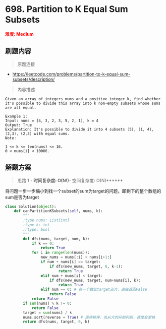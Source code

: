# 698. Partition to K Equal Sum Subsets

**<font color=red>难度: Medium</font>**

## 刷题内容

> 原题连接

* https://leetcode.com/problems/partition-to-k-equal-sum-subsets/description/

> 内容描述

```
Given an array of integers nums and a positive integer k, find whether it's possible to divide this array into k non-empty subsets whose sums are all equal.

Example 1:
Input: nums = [4, 3, 2, 3, 5, 2, 1], k = 4
Output: True
Explanation: It's possible to divide it into 4 subsets (5), (1, 4), (2,3), (2,3) with equal sums.
Note:

1 <= k <= len(nums) <= 16.
0 < nums[i] < 10000.
```

## 解题方案

> 思路 1
******- 时间复杂度: O(N!)******- 空间复杂度: O(N)******



将问题一步一步缩小到找一个subset的sum为target的问题，即剩下的整个数组的sum是否为target
```python
class Solution(object):
    def canPartitionKSubsets(self, nums, k):
        """
        :type nums: List[int]
        :type k: int
        :rtype: bool
        """
        def dfs(nums, target, num, k):
            if k == 0:
                return True
            for i in range(len(nums)):
                new_nums = nums[:i] + nums[i+1:]
                if num + nums[i] == target:
                    if dfs(new_nums, target, 0, k-1):
                        return True
                elif num + nums[i] < target:
                    if dfs(new_nums, target, num+nums[i], k):
                        return True
                elif num == 0: # 有一个数比target还大，直接返回False
                    return False
            return False
        if sum(nums) % k != 0:
            return False
        target = sum(nums) / k
        nums.sort(reverse = True) # 逆序排序，先从大的开始判断，速度会更快
        return dfs(nums, target, 0, k)
```
